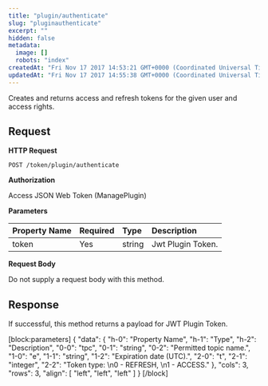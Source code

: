 ```yaml
---
title: "plugin/authenticate"
slug: "pluginauthenticate"
excerpt: ""
hidden: false
metadata: 
  image: []
  robots: "index"
createdAt: "Fri Nov 17 2017 14:53:21 GMT+0000 (Coordinated Universal Time)"
updatedAt: "Fri Nov 17 2017 14:55:38 GMT+0000 (Coordinated Universal Time)"
---
```

Creates and returns access and refresh tokens for the given user and access rights.

## Request

**HTTP Request**

```text
POST /token/plugin/authenticate
```

**Authorization**

Access JSON Web Token (ManagePlugin)

**Parameters**

| Property Name | Required | Type   | Description       |
| :------------ | :------- | :----- | :---------------- |
| token         | Yes      | string | Jwt Plugin Token. |

**Request Body**

Do not supply a request body with this method.

## Response

If successful, this method returns a payload for JWT Plugin Token.

[block:parameters]
{
  "data": {
    "h-0": "Property Name",
    "h-1": "Type",
    "h-2": "Description",
    "0-0": "tpc",
    "0-1": "string",
    "0-2": "Permitted topic name.",
    "1-0": "e",
    "1-1": "string",
    "1-2": "Expiration date (UTC).",
    "2-0": "t",
    "2-1": "integer",
    "2-2": "Token type:  \n0 - REFRESH,  \n1 - ACCESS."
  },
  "cols": 3,
  "rows": 3,
  "align": [
    "left",
    "left",
    "left"
  ]
}
[/block]
